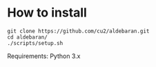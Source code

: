 # How to install

```
git clone https://github.com/cu2/aldebaran.git
cd aldebaran/
./scripts/setup.sh
```

Requirements: Python 3.x
